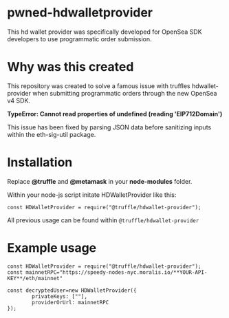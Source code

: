 # pwned-hdwalletprovider
This hd wallet provider was specifically developed for OpenSea SDK developers to use programmatic order submission.

# Why was this created

This repository was created to solve a famous issue with truffles hdwallet-provider when submitting programmatic orders through the new OpenSea v4 SDK.

**TypeError: Cannot read properties of undefined (reading 'EIP712Domain')**

This issue has been fixed by parsing JSON data before sanitizing inputs within the eth-sig-util package.

# Installation

Replace **@truffle** and **@metamask** in your **node-modules** folder.

Within your node-js script initate HDWalletProvider like this:

`const HDWalletProvider = require("@truffle/hdwallet-provider");`

All previous usage can be found within `@truffle/hdwallet-provider`

# Example usage

```
const HDWalletProvider = require("@truffle/hdwallet-provider");
const mainnetRPC="https://speedy-nodes-nyc.moralis.io/**YOUR-API-KEY**/eth/mainnet"

const decryptedUser=new HDWalletProvider({
        privateKeys: [""],
        providerOrUrl: mainnetRPC
});
```




